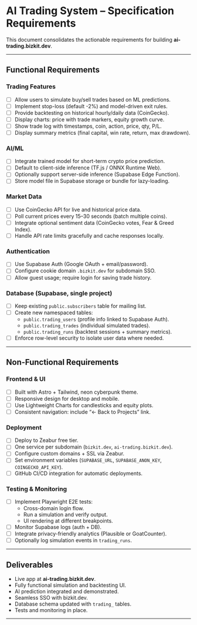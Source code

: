 # AI Trading System – Specification Requirements

This document consolidates the actionable requirements for building **ai-trading.bizkit.dev**.

---

## Functional Requirements  

### Trading Features  
- [ ] Allow users to simulate buy/sell trades based on ML predictions.  
- [ ] Implement stop-loss (default -2%) and model-driven exit rules.  
- [ ] Provide backtesting on historical hourly/daily data (CoinGecko).  
- [ ] Display charts: price with trade markers, equity growth curve.  
- [ ] Show trade log with timestamps, coin, action, price, qty, P/L.  
- [ ] Display summary metrics (final capital, win rate, return, max drawdown).  

### AI/ML  
- [ ] Integrate trained model for short-term crypto price prediction.  
- [ ] Default to client-side inference (TF.js / ONNX Runtime Web).  
- [ ] Optionally support server-side inference (Supabase Edge Function).  
- [ ] Store model file in Supabase storage or bundle for lazy-loading.  

### Market Data  
- [ ] Use CoinGecko API for live and historical price data.  
- [ ] Poll current prices every 15–30 seconds (batch multiple coins).  
- [ ] Integrate optional sentiment data (CoinGecko votes, Fear & Greed Index).  
- [ ] Handle API rate limits gracefully and cache responses locally.  

### Authentication  
- [ ] Use Supabase Auth (Google OAuth + email/password).  
- [ ] Configure cookie domain `.bizkit.dev` for subdomain SSO.  
- [ ] Allow guest usage; require login for saving trade history.  

### Database (Supabase, single project)  
- [ ] Keep existing `public.subscribers` table for mailing list.  
- [ ] Create new namespaced tables:  
  - `public.trading_users` (profile info linked to Supabase Auth).  
  - `public.trading_trades` (individual simulated trades).  
  - `public.trading_runs` (backtest sessions + summary metrics).  
- [ ] Enforce row-level security to isolate user data where needed.  

---

## Non-Functional Requirements  

### Frontend & UI  
- [ ] Built with Astro + Tailwind, neon cyberpunk theme.  
- [ ] Responsive design for desktop and mobile.  
- [ ] Use Lightweight Charts for candlesticks and equity plots.  
- [ ] Consistent navigation: include “← Back to Projects” link.  

### Deployment  
- [ ] Deploy to Zeabur free tier.  
- [ ] One service per subdomain (`bizkit.dev`, `ai-trading.bizkit.dev`).  
- [ ] Configure custom domains + SSL via Zeabur.  
- [ ] Set environment variables (`SUPABASE_URL`, `SUPABASE_ANON_KEY`, `COINGECKO_API_KEY`).  
- [ ] GitHub CI/CD integration for automatic deployments.  

### Testing & Monitoring  
- [ ] Implement Playwright E2E tests:  
  - Cross-domain login flow.  
  - Run a simulation and verify output.  
  - UI rendering at different breakpoints.  
- [ ] Monitor Supabase logs (auth + DB).  
- [ ] Integrate privacy-friendly analytics (Plausible or GoatCounter).  
- [ ] Optionally log simulation events in `trading_runs`.  

---

## Deliverables  
- Live app at **ai-trading.bizkit.dev**.  
- Fully functional simulation and backtesting UI.  
- AI prediction integrated and demonstrated.  
- Seamless SSO with bizkit.dev.  
- Database schema updated with `trading_` tables.  
- Tests and monitoring in place.  

---
